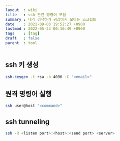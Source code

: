 ```yaml
---
layout  : wiki
title   : ssh 관련 명령어 모음
summary : 내가 검색하기 귀찮아서 모아둔 스크립트
date    : 2021-09-03 19:52:27 +0900
lastmod : 2022-05-23 00:10:49 +0900
tags    : [tag]
draft   : false
parent  : tool
---
```


## ssh 키 생성

```bash
ssh-keygen -t rsa -b 4096 -C "<email>"
```

## 원격 명령어 실행

```bash
ssh user@host "<command>"
```

## ssh tunneling

```bash
ssh -R <listen port>:<host>:<send port> <server>
```
